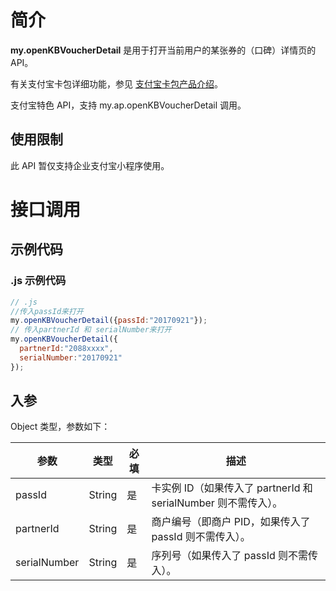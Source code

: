 # 简介
**my.openKBVoucherDetail** 是用于打开当前用户的某张券的（口碑）详情页的 API。

有关支付宝卡包详细功能，参见 [支付宝卡包产品介绍](https://opendocs.alipay.com/open/199/105225)。

支付宝特色 API，支持 my.ap.openKBVoucherDetail 调用。

## 使用限制
此 API 暂仅支持企业支付宝小程序使用。

# 接口调用

## 示例代码

### .js 示例代码
```javascript
// .js
//传入passId来打开
my.openKBVoucherDetail({passId:"20170921"}); 
// 传入partnerId 和 serialNumber来打开
my.openKBVoucherDetail({
  partnerId:"2088xxxx",
  serialNumber:"20170921"
});
```

## 入参
Object 类型，参数如下：

| **参数** | **类型** | **必填** | **描述** |
| --- | --- | --- | --- |
| passId | String | 是 | 卡实例 ID（如果传入了 partnerId 和 serialNumber 则不需传入）。 |
| partnerId | String | 是 | 商户编号（即商户 PID，如果传入了 passId 则不需传入）。 |
| serialNumber | String | 是 | 序列号（如果传入了 passId 则不需传入）。 |

